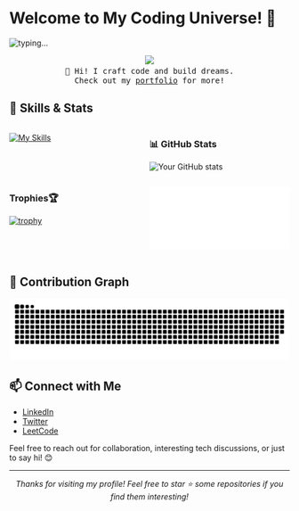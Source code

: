 # Welcome to My Coding Universe! 🚀

![typing...](https://readme-typing-svg.herokuapp.com?font=Fira+Code&weight=500&size=14&duration=3666&pause=2333&color=1677FF&repeat=true&random=false&height=21&lines=I+am+Devasy,+a+Passionate+Developer.)

<p align="center">
  <img src="https://github.com/Devasy23.png" width="100px">
  <br>
  <samp>
    👋 Hi! I craft code and build dreams.
    <br>Check out my <a href="https://devasypatel.netlify.app">portfolio</a> for more!
  </samp>
</p>

## 🚀 Skills & Stats

<div style="display: flex; justify-content: space-between;">

<div style="flex: 1;">

[![My Skills](https://skillicons.dev/icons?i=python,fastapi,streamlit,celery,django,asyncio,tensorflow,nodejs,astro,langchain,gemini,wandb)](https://skillicons.dev)

</div>

<div style="flex: 1;">

### 📊 GitHub Stats
![Your GitHub stats](https://github-readme-stats.vercel.app/api?username=Devasy23&show_icons=true&theme=radical)

</div>

</div>

<div style="display: flex; justify-content: space-between;">

<div style="flex: 1;">

### Trophies🏆
[![trophy](https://github-profile-trophy.vercel.app/?username=Devasy23&theme=onedark)](https://github.com/ryo-ma/github-profile-trophy)

</div>

<div style="flex: 1;">

![Metrics](metrics.plugin.achievements.compact.svg)

</div>

</div>

## 🐍 Contribution Graph

<picture>
  <source media="(prefers-color-scheme: dark)" srcset="dist/github-snake-dark.svg" />
  <img alt="github-snake" src="dist/github-snake.svg" />
</picture>

## 📫 Connect with Me

<!-- ## 🔗 Let's Connect -->

- [LinkedIn](https://www.linkedin.com/in/devasy-patel/)
- [Twitter](https://twitter.com/Delin00249280)
- [LeetCode](https://leetcode.com/devasy-patel/)

Feel free to reach out for collaboration, interesting tech discussions, or just to say hi! 😊

---

<p align="center">
  <i>Thanks for visiting my profile! Feel free to star ⭐ some repositories if you find them interesting!</i>
</p>